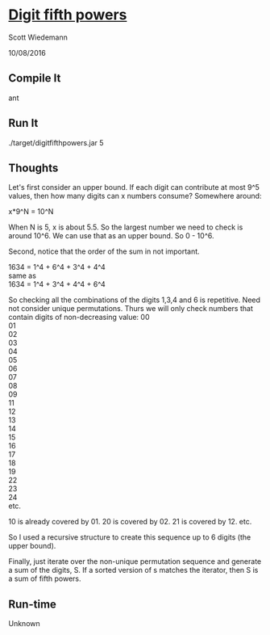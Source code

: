 [Digit fifth powers](http://projecteuler.net/problem=30)
====================
Scott Wiedemann

10/08/2016

Compile It
----------
ant


Run It
------
./target/digitfifthpowers.jar 5

Thoughts
--------

Let's first consider an upper bound.  If each digit can contribute at most 9^5 values, then how many digits can x numbers consume?  Somewhere around:

x*9^N = 10^N

When N is 5, x is about 5.5. So the largest number we need to check is around 10^6.  We can use that as an upper bound.  So 0 - 10^6.

Second, notice that the order of the sum in not important.

1634 = 1^4 + 6^4 + 3^4 + 4^4  
same as  
1634 = 1^4 + 3^4 + 4^4 + 6^4

So checking all the combinations of the digits 1,3,4 and 6 is repetitive.  Need not consider unique permutations.  Thurs we will only check numbers that contain digits of non-decreasing value:
00  
01  
02  
03  
04  
05  
06  
07  
08  
09  
11  
12  
13  
14  
15  
16  
17  
18  
19  
22  
23  
24  
etc.  

10 is already covered by 01.  20 is covered by 02.  21 is covered by 12. etc.

So I used a recursive structure to create this sequence up to 6 digits (the upper bound).

Finally, just iterate over the non-unique permutation sequence and generate a sum of the digits, S.  If a sorted version of s matches the iterator, then S is a sum of fifth powers.

Run-time
--------
Unknown
